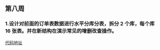 ## 第八周

### 1.设计对前面的订单表数据进行水平分库分表，拆分 2 个库，每个库 16 张表。并在新结构在演示常见的增删改查操作。

[代码地址](https://github.com/PayneWoo/JAVA-000/tree/master/Week_08/shardingsphere-proxy-practice)
